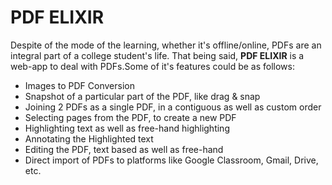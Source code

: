# PDF ELIXIR
Despite of the mode of the learning, whether it's offline/online, PDFs are an integral part of a college student's life. That being said, 
**PDF ELIXIR** is a web-app to deal with PDFs.Some of it's features could be as follows:
- Images to PDF Conversion 
- Snapshot of a particular part of the PDF, like drag & snap
- Joining 2 PDFs as a single PDF, in a contiguous as well as custom order
- Selecting pages from the PDF, to create a new PDF
- Highlighting text as well as free-hand highlighting
- Annotating the Highlighted text
- Editing the PDF, text based as well as free-hand 
- Direct import of PDFs to platforms like Google Classroom, Gmail, Drive, etc.
